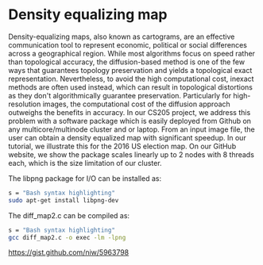 # Density equalizing map

Density-equalizing maps, also known as cartograms, are an effective communication tool to represent economic, political or social differences across a geographical region. While most algorithms focus on speed rather than topological accuracy, the diffusion-based method is one of the few ways that guarantees topology preservation and yields a topological exact representation. Nevertheless, to avoid the high computational cost, inexact methods are often used instead, which can result in topological distortions as they don't algorithmically guarantee preservation. Particularly for high-resolution images, the computational cost of the diffusion approach outweighs the benefits in accuracy. In our CS205 project, we address this problem with a software package which is easily deployed from Github on any multicore/multinode cluster and or laptop. From an input image file, the user can obtain a density equalized map with significant speedup. In our tutorial, we illustrate this for the 2016 US election map. On our GitHub website, we show the package scales linearly up to 2 nodes with 8 threads each, which is the size limitation of our cluster.

The libpng package for I/O can be installed as:

```Bash
s = "Bash syntax highlighting"
sudo apt-get install libpng-dev
```

The diff_map2.c can be compiled as:
```Bash
s = "Bash syntax highlighting"
gcc diff_map2.c -o exec -lm -lpng
```


https://gist.github.com/niw/5963798
